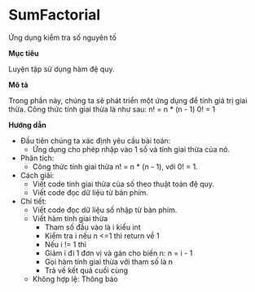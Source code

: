# SumFactorial
Ứng dụng kiểm tra số nguyên tố

**Mục tiêu**

Luyện tập sử dụng hàm đệ quy.

**Mô tả**

Trong phần này, chúng ta sẽ phát triển một ứng dụng để tính giá trị giai thừa.
Công thức tính giai thừa là như sau: 
n! = n * (n - 1)
0! = 1

**Hướng dẫn**
 - Đầu tiên chúng ta xác định yêu cầu bài toán:
   - Ứng dụng cho phép nhập vào 1 số và tính giai thừa của nó.
 - Phân tích:
   - Công thức tính giai thừa n! = n * (n - 1), với 0! = 1.
 - Cách giải:
   - Viết code tính giai thừa của số theo thuật toán đệ quy.
   - Viết code đọc dữ liệu từ bàn phím.
 - Chi tiết:
    - Viết code đọc dữ liệu số nhập từ bàn phím.
    - Viết hàm tính giai thừa
      - Tham số đầu vào là i kiểu int
      - Kiểm tra i nếu n <=1 thì return về 1
      - Nếu i != 1 thì
      - Giảm i đi 1 đơn vị và gán cho biến n: n = i - 1
      - Gọi hàm tính giai thừa với tham số là n
      - Trả về kết quả cuối cùng
   - Không hợp lệ: Thông báo

